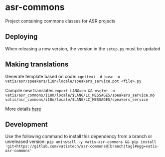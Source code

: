 # asr-commons

Project containing commons classes for ASR projects

## Deploying
When releasing a new version, the version in the `setup.py` must be updated

## Making translations
Generate template based on code:
```xgettext -d base -o vatis/asr/speakers/i18n/locale/speakers_service.pot <file>.py```

Compile new translates
```export LANG=en && msgfmt -o vatis/asr_commons/i18n/locale/$LANG/LC_MESSAGES/speakers_service.mo vatis/asr_commons/i18n/locale/$LANG/LC_MESSAGES/speakers_service```

More details [here](https://simpleit.rocks/python/how-to-translate-a-python-project-with-gettext-the-easy-way/)

## Development
Use the following command to install this dependency from a branch or unreleased version:
`pip uninstall -y vatis-asr-commons && pip install 'git+https://gitlab.com/vatistech/asr-commons@[branch|tag]#egg=vatis-asr-commons'`
